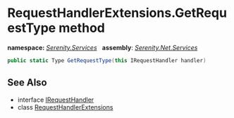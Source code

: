 # RequestHandlerExtensions.GetRequestType method
**namespace:** *[Serenity.Services](../../README.md#serenity.services-namespace)*   **assembly**: *[Serenity.Net.Services](../../README.md)*

```csharp
public static Type GetRequestType(this IRequestHandler handler)
```

## See Also

* interface [IRequestHandler](../IRequestHandler.md)
* class [RequestHandlerExtensions](../RequestHandlerExtensions.md)